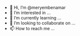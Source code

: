 - 👋 Hi, I’m @meryembenamar
- 👀 I’m interested in ...
- 🌱 I’m currently learning ...
- 💞️ I’m looking to collaborate on ...
- 📫 How to reach me ...

<!---
meryembenamar/meryembenamar is a ✨ special ✨ repository because its `README.md` (this file) appears on your GitHub profile.
You can click the Preview link to take a look at your changes.
--->
